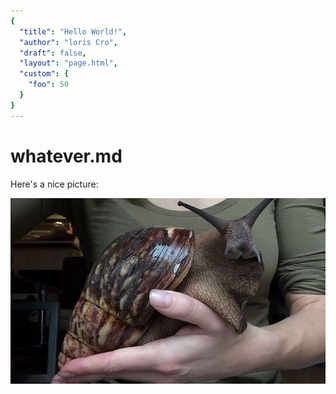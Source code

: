 ```yaml
---
{
  "title": "Hello World!",
  "author": "loris Cro",
  "draft": false,
  "layout": "page.html",
  "custom": {
    "foo": 50
  }
}  
--- 
```

# whatever.md

Here's a nice picture:

![dog](dog.jpg)
